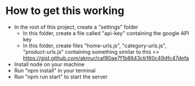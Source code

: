 # How to get this working

- In the root of this project, create a "settings" folder
  - In this folder, create a file called "api-key" containing the google API key
  - In this folder, create files "home-urls.js", "category-urls.js", "product-urls.js" containing something similar to this >> https://gist.github.com/akmur/caf80ae7f1b8643cb160c49dfc47defa
- Install node on your machine
- Run "npm install" in your terminal
- Run "npm run start" to start the server

